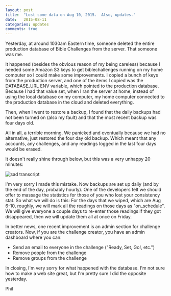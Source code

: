 ```yaml
---
layout: post
title:  "Lost some data on Aug 10, 2015.  Also, updates."
date:   2015-08-11
categories: updates
comments: true
---
```


Yesterday, at around 1030am Eastern time, someone deleted the entire production database of Bible Challenges from the server.  That someone was me.

It happened (besides the obvious reason of my being careless) because I needed some Amazon S3 keys to get biblechallenges running on my home computer so I could make some improvements.  I copied a bunch of keys from the production server, and one of the items I copied was the DATABASE\_URL ENV variable, which pointed to the production database.  Because I had that value set, when I ran the server at home, instead of using the local database on my computer, my home computer connected to the production database in the cloud and deleted everything.

Then, when I went to restore a backup, I found that the daily backups had not been turned on (also my fault) and that the most recent backup was four days old.  

All in all, a terrible morning.  We panicked and eventually because we had no alternative, just restored the four day old backup.  Which meant that any accounts, any challenges, and any readings logged in the last four days would be erased.

It doesn't really shine through below, but this was a very unhappy 20 minutes:

![sad transcript](http://318ce10a4aff81d8fd77-9942159f0cde80bd1f0d981f1d813960.r48.cf1.rackcdn.com/mac-mini/Screen%20Shot%202015-08-11%20at%2011.17.15%20AM.png)

I'm very sorry I made this mistake.  Now backups are set up daily (and by the end of the day, probably hourly).  One of the developers felt we should offer to massage the statistics for those of you who lost your consistency stat. So what we will do is this:  For the days that we wiped, which are Aug 6-10, roughly, we will mark all the readings on those days as "on\_schedule".  We will give everyone a couple days to re-enter those readings if they got disappeared, then we will update them all at once on Friday.


In better news, one recent improvement is an admin section for challenge creators.  Now, if you are the challenge creator, you have an admin dashboard where you can:

* Send an email to everyone in the challenge ("Ready, Set, Go!, etc.")
* Remove people from the challenge
* Remove groups from the challenge



In closing, I'm very sorry for what happened with the database.  I'm not sure how to make a web site great, but I'm pretty sure I did the opposite yesterday.  

Phil






[biblechallenges]:      http://biblechallenges.com
[nct]: https://collegetraining.org/2015/
[intercom]: https://intercom.io
[ltw]: http://lettheword.com

